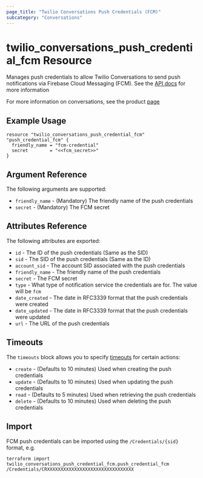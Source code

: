 ```yaml
---
page_title: "Twilio Conversations Push Credentials (FCM)"
subcategory: "Conversations"
---
```


# twilio_conversations_push_credential_fcm Resource

Manages push credentials to allow Twilio Conversations to send push notifications via Firebase Cloud Messaging (FCM). See the [API docs](https://www.twilio.com/docs/conversations/api/credential-resource) for more information

For more information on conversations, see the product [page](https://www.twilio.com/conversations)

## Example Usage

```hcl
resource "twilio_conversations_push_credential_fcm" "push_credential_fcm" {
  friendly_name = "fcm-credential"
  secret        = "<<fcm_secret>>"
}
```

## Argument Reference

The following arguments are supported:

- `friendly_name` - (Mandatory) The friendly name of the push credentials
- `secret` - (Mandatory) The FCM secret

## Attributes Reference

The following attributes are exported:

- `id` - The ID of the push credentials (Same as the SID)
- `sid` - The SID of the push credentials  (Same as the ID)
- `account_sid` - The account SID associated with the push credentials 
- `friendly_name` - The friendly name of the push credentials
- `secret` - The FCM secret
- `type` - What type of notification service the credentials are for. The value will be `fcm`
- `date_created` - The date in RFC3339 format that the push credentials were created
- `date_updated` - The date in RFC3339 format that the push credentials were updated
- `url` - The URL of the push credentials

## Timeouts

The `timeouts` block allows you to specify [timeouts](https://www.terraform.io/docs/configuration/resources.html#timeouts) for certain actions:

- `create` - (Defaults to 10 minutes) Used when creating the push credentials
- `update` - (Defaults to 10 minutes) Used when updating the push credentials
- `read` - (Defaults to 5 minutes) Used when retrieving the push credentials
- `delete` - (Defaults to 10 minutes) Used when deleting the push credentials

## Import

FCM push credentials can be imported using the `/Credentials/{sid}` format, e.g.

```shell
terraform import twilio_conversations_push_credential_fcm.push_credential_fcm /Credentials/CRXXXXXXXXXXXXXXXXXXXXXXXXXXXXXXXX
```
